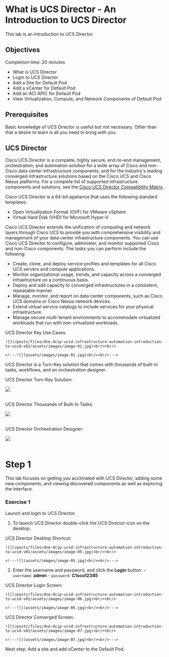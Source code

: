 # What is UCS Director - An Introduction to UCS Director

This lab is an introduction to UCS Director.

## Objectives

Completion time: 20 minutes

  - What is UCS Director
  - Login to UCS Director
  - Add a Site for Default Pod
  - Add a vCenter for Default Pod
  - Add an ACI APIC for Default Pod
  - View Virtualization, Compute, and Network Components of Default Pod

## Prerequisites

Basic knowledge of UCS Director is useful but not necessary. Other than that a desire to learn is all you need to bring with you.

## UCS Director

Cisco UCS Director is a complete, highly secure, end-to-end management, orchestration, and automation solution for a wide array of Cisco and non-Cisco data center infrastructure components, and for the industry's leading converged infrastructure solutions based on the Cisco UCS and Cisco Nexus platforms. For a complete list of supported infrastructure components and solutions, see the [Cisco UCS Director Compatibility Matrix](http://www.cisco.com/c/en/us/support/servers-unified-computing/ucs-director/products-device-support-tables-list.html).

Cisco UCS Director is a 64-bit appliance that uses the following standard templates:

  - Open Virtualization Format (OVF) for VMware vSphere
  - Virtual Hard Disk (VHD) for Microsoft Hyper-V

Cisco UCS Director extends the unification of computing and network layers through Cisco UCS to provide you with comprehensive visibility and management of your data center infrastructure components. You can use Cisco UCS Director to configure, administer, and monitor supported Cisco and non-Cisco components. The tasks you can perform include the following:

  - Create, clone, and deploy service profiles and templates for all Cisco UCS servers and compute applications.
  - Monitor organizational usage, trends, and capacity across a converged infrastructure on a continuous basis.
  - Deploy and add capacity to converged infrastructures in a consistent, repeatable manner.
  - Manage, monitor, and report on data center components, such as Cisco UCS domains or Cisco Nexus network devices.
  - Extend virtual service catalogs to include services for your physical infrastructure.
  - Manage secure multi-tenant environments to accommodate virtualized workloads that run with non-virtualized workloads.

  UCS Director Key Use Cases:

    ![](/posts/files/dne-dcip-ucsd-infrastructure-automation-introduction-to-ucsd-v01/assets/images/image-01.jpg)<br/><br/>

    <!---![](assets/images/image-01.jpg)<br/><br/>--->

UCS Director is a Turn-Key solution that comes with thousands of built-in tasks, workflows, and an orchestration designer.

UCS Director Turn-Key Solution:

  ![](/posts/files/dne-dcip-ucsd-infrastructure-automation-introduction-to-ucsd-v01/assets/images/image-02.jpg)<br/><br/>

  <!---![](assets/images/image-02.jpg)<br/><br/>--->

UCS Director Thousands of Built-In Tasks:

  ![](/posts/files/dne-dcip-ucsd-infrastructure-automation-introduction-to-ucsd-v01/assets/images/image-03.jpg)<br/><br/>

  <!---![](assets/images/image-03.jpg)<br/><br/>--->

UCS Director Orchestration Designer:

  ![](/posts/files/dne-dcip-ucsd-infrastructure-automation-introduction-to-ucsd-v01/assets/images/image-04.jpg)<br/><br/>

  <!---![](assets/images/image-04.jpg)<br/><br/>--->

# Step 1

This lab focuses on getting you acclimated with UCS Director, adding some new components, and viewing discovered components as well as exploring the interface.

### Exercise 1
Launch and login to UCS Director.

  1. To launch UCS Director double-click the UCS Director icon on the desktop.

  UCS Director Desktop Shortcut:

    ![](/posts/files/dne-dcip-ucsd-infrastructure-automation-introduction-to-ucsd-v01/assets/images/image-05.jpg)<br/><br/>

    <!---![](assets/images/image-05.jpg)<br/><br/>--->

  2. Enter the username and password, and click the **Login** button.
    - `username`: **admin**
    - `password`: **C1sco12345**

  UCS Director Login Screen:

    ![](/posts/files/dne-dcip-ucsd-infrastructure-automation-introduction-to-ucsd-v01/assets/images/image-06.jpg)<br/><br/>

    <!---![](assets/images/image-06.jpg)<br/><br/>--->

  UCS Director Converged Screen:

    ![](/posts/files/dne-dcip-ucsd-infrastructure-automation-introduction-to-ucsd-v01/assets/images/image-07.jpg)<br/><br/>

    <!---![](assets/images/image-07.jpg)<br/><br/>--->

Next step: Add a site and add vCenter to the Default Pod.
